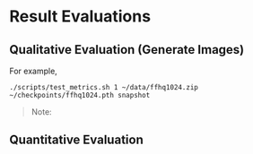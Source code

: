 # Result Evaluations

## Qualitative Evaluation (Generate Images)

For example,

```shell
./scripts/test_metrics.sh 1 ~/data/ffhq1024.zip ~/checkpoints/ffhq1024.pth snapshot
```

> Note:
>

## Quantitative Evaluation


